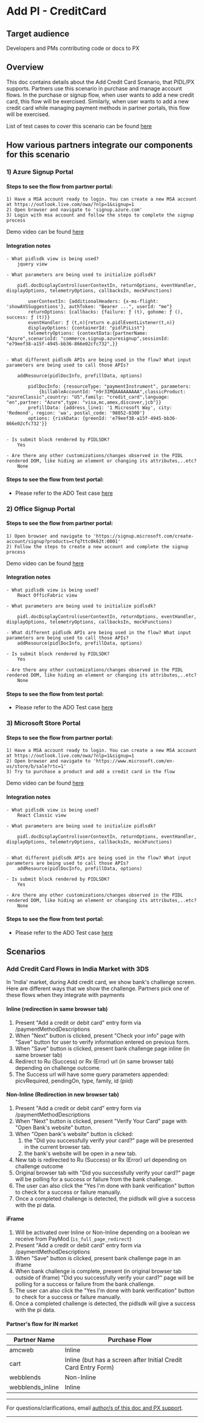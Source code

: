 # Add PI - CreditCard

## Target audience
Developers and PMs contributing code or docs to PX

## Overview
This doc contains details about the Add Credit Card Scenario, that PIDL/PX supports.
Partners use this scenario in purchase and manage account flows.
In the purchase or signup flow, when user wants to add a new credit card, this flow will be exercised.
Similarly, when user wants to add a new credit card while managing payment methods in partner portals, this flow will be exercised.

List of test cases to cover this scenario can be found [here](https://microsoft.visualstudio.com/OSGS/_testPlans/define?planId=36222018&suiteId=36534450)


## How various partners integrate our components for this scenario

### 1) Azure Signup Portal  

#### Steps to see the flow from partner portal:
```
1) Have a MSA account ready to login. You can create a new MSA account at https://outlook.live.com/owa/?nlp=1&signup=1
2) Open browser and navigate to 'signup.azure.com'
3) Login with msa account and follow the steps to complete the signup process
```
Demo video can be found [here](https://bing.com)

#### Integration notes
```
- What pidlsdk view is being used?
    jquery view

- What parameters are being used to initialize pidlsdk? 

    pidl.docDisplayControl(userContextIn, returnOptions, eventHandler, displayOptions, telemetryOptions, callbacksIn, mockFunctions)
        
        userContextIn: {additionalHeaders: {x-ms-flight: 'showAVSSuggestions'}, authToken: "Bearer ...", userId: "me"}
        returnOptions: {callbacks: {failure: ƒ (t), gohome: ƒ (), success: ƒ (t)}}
        eventHandler: ƒ (t,n){return e.pidlEventListener(t,n)}
        displayOptions: {containerId: "pidlPiList"}
        telemetryOptions: {contextData:{partnerName: "Azure",scenarioId: "commerce.signup.azuresignup",sessionId: "e79eef38-a15f-4945-bb36-866e02cfc732",}}


- What different pidlsdk APIs are being used in the flow? What input parameters are being used to call those APIs?
    
    addResource(pidlDocInfo, prefillData, options)

        pidlDocInfo: {resourceType: "paymentInstrument", parameters: 
            {billableAccountId: "n9r3IMQAAAAAAAAA",classicProduct: "azureClassic",country: "US",family: "credit_card",language: "en",partner: "Azure",type: "visa,mc,amex,discover,jcb"}}
        prefillData: {address_line1: '1 Microsoft Way', city: 'Redmond', region: 'wa', postal_code: '98052-8300'}
        options: {riskData: {greenId: 'e79eef38-a15f-4945-bb36-866e02cfc732'}}


- Is submit block rendered by PIDLSDK?
    Yes

- Are there any other customizations/changes observed in the PIDL rendered DOM, like hiding an element or changing its attributes,..etc?
    None
```

#### Steps to see the flow from test portal:
- Please refer to the ADO Test case [here](https://microsoft.visualstudio.com/OSGS/_workitems/edit/36360725)


### 2) Office Signup Portal

#### Steps to see the flow from partner portal:
```
1) Open browser and navigate to 'https://signup.microsoft.com/create-account/signup?products=cfq7ttc0k62t:0001'
2) Follow the steps to create a new account and complete the signup process
```
Demo video can be found [here](https://bing.com)

#### Integration notes
```
- What pidlsdk view is being used?
    React OfficFabric view

- What parameters are being used to initialize pidlsdk? 

    pidl.docDisplayControl(userContextIn, returnOptions, eventHandler, displayOptions, telemetryOptions, callbacksIn, mockFunctions)

- What different pidlsdk APIs are being used in the flow? What input parameters are being used to call those APIs?
    addResource(pidlDocInfo, prefillData, options)

- Is submit block rendered by PIDLSDK?
    Yes

- Are there any other customizations/changes observed in the PIDL rendered DOM, like hiding an element or changing its attributes,..etc?
    None
```

#### Steps to see the flow from test portal:
- Please refer to the ADO Test case [here](https://microsoft.visualstudio.com/OSGS/_workitems/edit/36360725)

### 3) Microsoft Store Portal

#### Steps to see the flow from partner portal:
```
1) Have a MSA account ready to login. You can create a new MSA account at https://outlook.live.com/owa/?nlp=1&signup=1
2) Open browser and navigate to 'https://www.microsoft.com/en-us/store/b/sale?rtc=1'
3) Try to purchase a product and add a credit card in the flow
```
Demo video can be found [here](https://bing.com)

#### Integration notes
```
- What pidlsdk view is being used?
    React Classic view

- What parameters are being used to initialize pidlsdk? 

    pidl.docDisplayControl(userContextIn, returnOptions, eventHandler, displayOptions, telemetryOptions, callbacksIn, mockFunctions)


- What different pidlsdk APIs are being used in the flow? What input parameters are being used to call those APIs?
    addResource(pidlDocInfo, prefillData, options)

- Is submit block rendered by PIDLSDK?
    Yes

- Are there any other customizations/changes observed in the PIDL rendered DOM, like hiding an element or changing its attributes,..etc?
    None
```

#### Steps to see the flow from test portal:
- Please refer to the ADO Test case [here](https://microsoft.visualstudio.com/OSGS/_workitems/edit/36360725)


## Scenarios
### Add Credit Card Flows in India Market with 3DS
In 'India' market, during Add credit card, we show bank's challenge screen. Here are different ways that we show the challenge. Partners pick one of these flows when they integrate with payments

#### **Inline (redirection in same browser tab)**
1. Present "Add a credit or debit card" entry form via /paymentMethodDescriptions
1. When "Next" button is clicked, present "Check your info" page with "Save" button for user to verify information entered on previous form.
1. When "Save" button is clicked, present bank challenge page inline (in same browser tab)
1. Redirect to Ru (Success) or Rx (Error) url (in same browser tab) depending on challenge outcome.
1. The Success url will have some query parameters appended: picvRequired, pendingOn, type, family, id (piid)
  
#### **Non-Inline (Redirection in new browser tab)**
1. Present "Add a credit or debit card" entry form via /paymentMethodDescriptions
1. When "Next" button is clicked, present "Verify Your Card" page with "Open Bank's website" button.
1. When "Open bank's website" button is clicked:
    1. the "Did you successfully verify your card?" page will be presented in the current browser tab.
    1. the bank's website will be open in a new tab.
1. New tab is redirected to Ru (Success) or Rx (Error) url depending on challenge outcome
1. Original browser tab with "Did you successfully verify your card?" page will be polling for a success or failure from the bank challenge.
1. The user can also click the "Yes I'm done with bank verification" button to check for a success or failure manually.
1. Once a completed challenge is detected, the pidlsdk will give a success with the pi data.

  
#### **iFrame**
1. Will be activated over Inline or Non-Inline depending on a boolean we receive from PayMod (`is_full_page_redirect`)
1. Present "Add a credit or debit card" entry form via /paymentMethodDescriptions
1. When "Save" button is clicked, present bank challenge page in an iframe
1. When bank challenge is complete, present (in original browser tab outside of iframe) "Did you successfully verify your card?" page will be polling for a success or failure from the bank challenge.
1. The user can also click the "Yes I'm done with bank verification" button to check for a success or failure manually.
1. Once a completed challenge is detected, the pidlsdk will give a success with the pi data.  
  
#### Partner's flow for IN market
|Partner Name|Purchase Flow|
|---|---|
|amcweb|Inline|
|cart|Inline (but has a screen after Initial Credit Card Entry Form)|
|webblends|Non-Inline|
|webblends_inline|Inline|

---
For questions/clarifications, email [author/s of this doc and PX support](mailto:ravikm@microsoft.com?cc=PXSupport@microsoft.com&subject=Docs%20-%20scenarios/PI-add-credit-card.md).

---